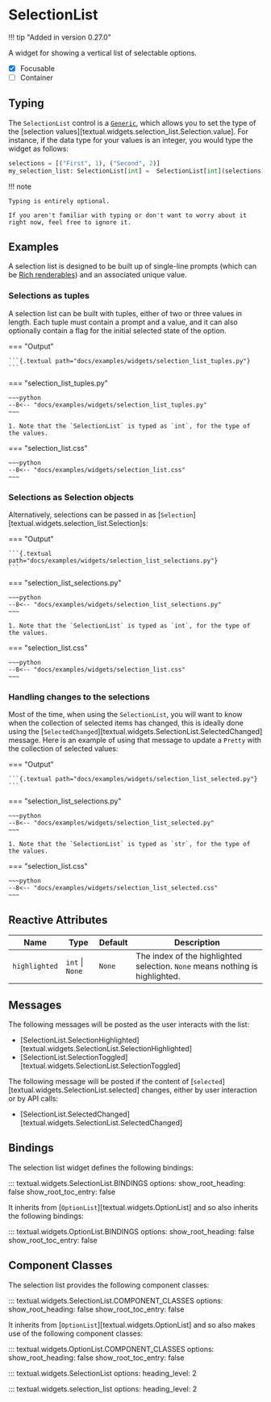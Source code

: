 # SelectionList

!!! tip "Added in version 0.27.0"

A widget for showing a vertical list of selectable options.

- [x] Focusable
- [ ] Container

## Typing

The `SelectionList` control is a
[`Generic`](https://docs.python.org/3/library/typing.html#typing.Generic),
which allows you to set the type of the
[selection values][textual.widgets.selection_list.Selection.value]. For instance, if
the data type for your values is an integer, you would type the widget as
follows:

```python
selections = [("First", 1), ("Second", 2)]
my_selection_list: SelectionList[int] =  SelectionList[int](selections)
```

!!! note

    Typing is entirely optional.

    If you aren't familiar with typing or don't want to worry about it right now, feel free to ignore it.

## Examples

A selection list is designed to be built up of single-line prompts (which
can be [Rich renderables](/guide/widgets/#rich-renderables)) and an
associated unique value.

### Selections as tuples

A selection list can be built with tuples, either of two or three values in
length. Each tuple must contain a prompt and a value, and it can also
optionally contain a flag for the initial selected state of the option.

=== "Output"

    ```{.textual path="docs/examples/widgets/selection_list_tuples.py"}
    ```

=== "selection_list_tuples.py"

    ~~~python
    --8<-- "docs/examples/widgets/selection_list_tuples.py"
    ~~~

    1. Note that the `SelectionList` is typed as `int`, for the type of the values.

=== "selection_list.css"

    ~~~python
    --8<-- "docs/examples/widgets/selection_list.css"
    ~~~

### Selections as Selection objects

Alternatively, selections can be passed in as
[`Selection`][textual.widgets.selection_list.Selection]s:

=== "Output"

    ```{.textual path="docs/examples/widgets/selection_list_selections.py"}
    ```

=== "selection_list_selections.py"

    ~~~python
    --8<-- "docs/examples/widgets/selection_list_selections.py"
    ~~~

    1. Note that the `SelectionList` is typed as `int`, for the type of the values.

=== "selection_list.css"

    ~~~python
    --8<-- "docs/examples/widgets/selection_list.css"
    ~~~

### Handling changes to the selections

Most of the time, when using the `SelectionList`, you will want to know when
the collection of selected items has changed, this is ideally done using the
[`SelectedChanged`][textual.widgets.SelectionList.SelectedChanged] message.
Here is an example of using that message to update a `Pretty` with the
collection of selected values:

=== "Output"

    ```{.textual path="docs/examples/widgets/selection_list_selected.py"}
    ```

=== "selection_list_selections.py"

    ~~~python
    --8<-- "docs/examples/widgets/selection_list_selected.py"
    ~~~

    1. Note that the `SelectionList` is typed as `str`, for the type of the values.

=== "selection_list.css"

    ~~~python
    --8<-- "docs/examples/widgets/selection_list_selected.css"
    ~~~

## Reactive Attributes

| Name          | Type            | Default | Description                                                                  |
|---------------|-----------------|---------|------------------------------------------------------------------------------|
| `highlighted` | `int` \| `None` | `None`  | The index of the highlighted selection. `None` means nothing is highlighted. |

## Messages

The following messages will be posted as the user interacts with the list:

- [SelectionList.SelectionHighlighted][textual.widgets.SelectionList.SelectionHighlighted]
- [SelectionList.SelectionToggled][textual.widgets.SelectionList.SelectionToggled]

The following message will be posted if the content of
[`selected`][textual.widgets.SelectionList.selected] changes, either by user
interaction or by API calls:

- [SelectionList.SelectedChanged][textual.widgets.SelectionList.SelectedChanged]

## Bindings

The selection list widget defines the following bindings:

::: textual.widgets.SelectionList.BINDINGS
    options:
      show_root_heading: false
      show_root_toc_entry: false

It inherits from [`OptionList`][textual.widgets.OptionList]
and so also inherits the following bindings:

::: textual.widgets.OptionList.BINDINGS
    options:
      show_root_heading: false
      show_root_toc_entry: false

## Component Classes

The selection list provides the following component classes:

::: textual.widgets.SelectionList.COMPONENT_CLASSES
    options:
      show_root_heading: false
      show_root_toc_entry: false

It inherits from [`OptionList`][textual.widgets.OptionList] and so also
makes use of the following component classes:

::: textual.widgets.OptionList.COMPONENT_CLASSES
    options:
      show_root_heading: false
      show_root_toc_entry: false

::: textual.widgets.SelectionList
    options:
      heading_level: 2

::: textual.widgets.selection_list
    options:
      heading_level: 2

